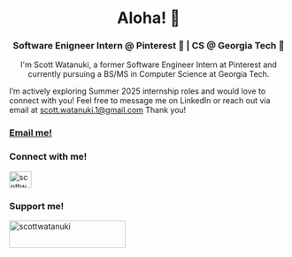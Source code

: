 <h1 align="center">Aloha! 🌴</h1>
<h3 align="center">Software Enigneer Intern @ Pinterest 📌 | CS @ Georgia Tech 🐝</h3>

<p align="middle">I'm Scott Watanuki, a former Software Engineer Intern at Pinterest and currently pursuing a BS/MS in Computer Science at Georgia Tech.

I’m actively exploring Summer 2025 internship roles and would love to connect with you! Feel free to message me on LinkedIn or reach out via email at scott.watanuki.1@gmail.com Thank you!</p>

<h3 align="left"><a href="mailto:scottwatanuki@gatech.edu">Email me!</a><br>

<h3 align="left">Connect with me!</h3>
<p align="left">
<a href="https://linkedin.com/in/scottwatanuki" target="blank"><img align="center" src="https://raw.githubusercontent.com/rahuldkjain/github-profile-readme-generator/master/src/images/icons/Social/linked-in-alt.svg" alt="scottwatanuki" height="30" width="40" /></a>
</p>

<h3 align="left">Support me!</h3>
<p><a href="https://www.buymeacoffee.com/scottwatanuki"> <img align="left" src="https://cdn.buymeacoffee.com/buttons/v2/default-yellow.png" height="50" width="210" alt="scottwatanuki" /></a></p><br><br>
